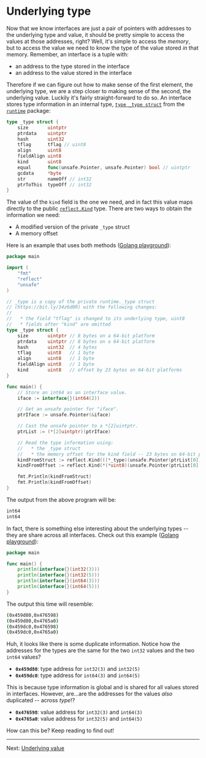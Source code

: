 # Underlying type

Now that we know interfaces are just a pair of pointers with addresses to the underlying type and value, it should be pretty simple to access the values at those addresses, right? Well, it's simple to access the _memory_, but to access the value we need to know the type of the value stored _in_ that memory. Remember, an interface is a tuple with:

* an address to the type stored in the interface
* an address to the value stored in the interface

Therefore if we can figure out how to make sense of the first element, the underlying type, we are a step closer to making sense of the second, the underlying value. Luckily it's fairly straight-forward to do so. An interface stores type information in an internal type, [`type _type struct`](https://github.com/golang/go/blob/d588f487703e773ba4a2f0a04f2d4141610bff6b/src/runtime/type.go#L30-L51) from the [`runtime`](https://pkg.go.dev/runtime) package:

```go
type _type struct {
	size       uintptr
	ptrdata    uintptr
	hash       uint32
	tflag      tflag // uint8
	align      uint8
	fieldAlign uint8
	kind       uint8
	equal      func(unsafe.Pointer, unsafe.Pointer) bool // uintptr
	gcdata     *byte
	str        nameOff // int32
	ptrToThis  typeOff // int32
}
```

The value of the `kind` field is the one we need, and in fact this value maps directly to the public [`reflect.Kind`](https://pkg.go.dev/reflect#Kind) type. There are two ways to obtain the information we need:

* A modified version of the private `_type` struct
* A memory offset

Here is an example that uses both methods ([Golang playground](https://go.dev/play/p/ddUPcDsDaJQ)):

```go
package main

import (
	"fmt"
	"reflect"
	"unsafe"
)

// _type is a copy of the private runtime._type struct
// (https://bit.ly/34z6d0R) with the following changes:
//
//   * the field "tflag" is changed to its underlying type, uint8
//   * fields after "kind" are omitted
type _type struct {
	size       uintptr // 8 bytes on a 64-bit platform
	ptrdata    uintptr // 8 bytes on a 64-bit platform
	hash       uint32  // 4 bytes
	tflag      uint8   // 1 byte
	align      uint8   // 1 byte
	fieldAlign uint8   // 1 byte
	kind       uint8   // offset by 23 bytes on 64-bit platforms
}

func main() {
	// Store an int64 as an interface value.
	iface := interface{}(int64(2))

	// Get an unsafe pointer for "iface".
	ptrIface := unsafe.Pointer(&iface)

	// Cast the unsafe pointer to a *[2]uintptr.
	ptrList := (*[2]uintptr)(ptrIface)

	// Read the type information using:
	//   * the _type struct
	//   * the memory offset for the kind field -- 23 bytes on 64-bit platforms
	kindFromStruct := reflect.Kind(((*_type)(unsafe.Pointer(ptrList[0]))).kind)
	kindFromOffset := reflect.Kind(*(*uint8)(unsafe.Pointer(ptrList[0] + 23)))

	fmt.Println(kindFromStruct)
	fmt.Println(kindFromOffset)
}
```

The output from the above program will be:

```bash
int64
int64
```

In fact, there is something else interesting about the underlying types -- they are share across all interfaces. Check out this example ([Golang playground](https://go.dev/play/p/ewZtZafue19)):

```go
package main

func main() {
	println(interface{}(int32(3)))
	println(interface{}(int32(5)))
	println(interface{}(int64(3)))
	println(interface{}(int64(5)))
}
```

The output this time will resemble:

```bash
(0x459d80,0x476598)
(0x459d80,0x4765a0)
(0x459dc0,0x476598)
(0x459dc0,0x4765a0)
```

Huh, it looks like there is some duplicate information. Notice how the addresses for the types are the same for the two `int32` values and the two `int64` values? 

* **`0x459d80`**: type address for `int32(3)` and `int32(5)`
* **`0x459dc0`**: type address for `int64(3)` and `int64(5)`

This is because type information is global and is shared for all values stored in interfaces. However, are...are the addresses for the values _also_ duplicated -- across _type_!?

* **`0x476598`**: value address for `int32(3)` and `int64(3)`
* **`0x4765a0`**: value address for `int32(5)` and `int64(5)`

How can this be? Keep reading to find out!

---

Next: [Underlying value](./06-underlying-value.md)
